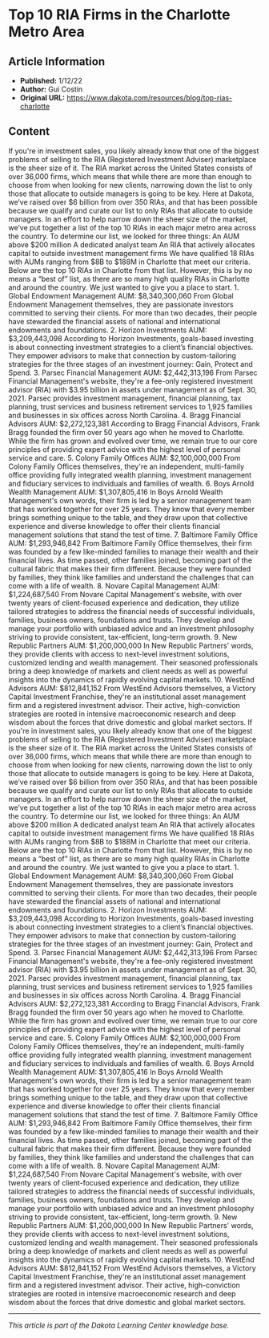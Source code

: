 # Top 10 RIA Firms in the Charlotte Metro Area

## Article Information
- **Published:** 1/12/22
- **Author:** Gui Costin
- **Original URL:** https://www.dakota.com/resources/blog/top-rias-charlotte

## Content

If you're in investment sales, you likely already know that one of the biggest problems of selling to the RIA (Registered Investment Adviser) marketplace is the sheer size of it. The RIA market across the United States consists of over 36,000 firms, which means that while there are more than enough to choose from when looking for new clients, narrowing down the list to only those that allocate to outside managers is going to be key. Here at Dakota, we’ve raised over $6 billion from over 350 RIAs, and that has been possible because we qualify and curate our list to only RIAs that allocate to outside managers. In an effort to help narrow down the sheer size of the market, we’ve put together a list of the top 10 RIAs in each major metro area across the country. To determine our list, we looked for three things: An AUM above $200 million A dedicated analyst team An RIA that actively allocates capital to outside investment management firms We have qualified 18 RIAs with AUMs ranging from $8B to $188M in Charlotte that meet our criteria. Below are the top 10 RIAs in Charlotte from that list. However, this is by no means a “best of” list, as there are so many high quality RIAs in Charlotte and around the country. We just wanted to give you a place to start. 1. Global Endowment Management AUM: $8,340,300,060 From Global Endowment Management themselves, they are passionate investors committed to serving their clients. For more than two decades, their people have stewarded the financial assets of national and international endowments and foundations. 2. Horizon Investments AUM: $3,209,443,098 According to Horizon Investments, goals-based investing is about connecting investment strategies to a client’s financial objectives. They empower advisors to make that connection by custom-tailoring strategies for the three stages of an investment journey: Gain, Protect and Spend. 3. Parsec Financial Management AUM: $2,442,313,196 From Parsec Financial Management's website, they're a fee-only registered investment advisor (RIA) with $3.95 billion in assets under management as of Sept. 30, 2021. Parsec provides investment management, financial planning, tax planning, trust services and business retirement services to 1,925 families and businesses in six offices across North Carolina. 4. Bragg Financial Advisors AUM: $2,272,123,381 According to Bragg Financial Advisors, Frank Bragg founded the firm over 50 years ago when he moved to Charlotte. While the firm has grown and evolved over time, we remain true to our core principles of providing expert advice with the highest level of personal service and care. 5. Colony Family Offices AUM: $2,100,000,000 From Colony Family Offices themselves, they're an independent, multi-family office providing fully integrated wealth planning, investment management and fiduciary services to individuals and families of wealth. 6. Boys Arnold Wealth Management AUM: $1,307,805,416 In Boys Arnold Wealth Management's own words, their firm is led by a senior management team that has worked together for over 25 years. They know that every member brings something unique to the table, and they draw upon that collective experience and diverse knowledge to offer their clients financial management solutions that stand the test of time. 7. Baltimore Family Office AUM: $1,293,946,842 From Baltimore Family Office themselves, their firm was founded by a few like-minded families to manage their wealth and their financial lives. As time passed, other families joined, becoming part of the cultural fabric that makes their firm different. Because they were founded by families, they think like families and understand the challenges that can come with a life of wealth. 8. Novare Capital Management AUM: $1,224,687,540 From Novare Capital Management's website, with over twenty years of client-focused experience and dedication, they utilize tailored strategies to address the financial needs of successful individuals, families, business owners, foundations and trusts. They develop and manage your portfolio with unbiased advice and an investment philosophy striving to provide consistent, tax-efficient, long-term growth. 9. New Republic Partners AUM: $1,200,000,000 In New Republic Partners' words, they provide clients with access to next-level investment solutions, customized lending and wealth management. Their seasoned professionals bring a deep knowledge of markets and client needs as well as powerful insights into the dynamics of rapidly evolving capital markets. 10. WestEnd Advisors AUM: $812,841,152 From WestEnd Advisors themselves, a Victory Capital Investment Franchise, they're an institutional asset management firm and a registered investment advisor. Their active, high-conviction strategies are rooted in intensive macroeconomic research and deep wisdom about the forces that drive domestic and global market sectors. If you're in investment sales, you likely already know that one of the biggest problems of selling to the RIA (Registered Investment Adviser) marketplace is the sheer size of it. The RIA market across the United States consists of over 36,000 firms, which means that while there are more than enough to choose from when looking for new clients, narrowing down the list to only those that allocate to outside managers is going to be key. Here at Dakota, we’ve raised over $6 billion from over 350 RIAs, and that has been possible because we qualify and curate our list to only RIAs that allocate to outside managers. In an effort to help narrow down the sheer size of the market, we’ve put together a list of the top 10 RIAs in each major metro area across the country. To determine our list, we looked for three things: An AUM above $200 million A dedicated analyst team An RIA that actively allocates capital to outside investment management firms We have qualified 18 RIAs with AUMs ranging from $8B to $188M in Charlotte that meet our criteria. Below are the top 10 RIAs in Charlotte from that list. However, this is by no means a “best of” list, as there are so many high quality RIAs in Charlotte and around the country. We just wanted to give you a place to start. 1. Global Endowment Management AUM: $8,340,300,060 From Global Endowment Management themselves, they are passionate investors committed to serving their clients. For more than two decades, their people have stewarded the financial assets of national and international endowments and foundations. 2. Horizon Investments AUM: $3,209,443,098 According to Horizon Investments, goals-based investing is about connecting investment strategies to a client’s financial objectives. They empower advisors to make that connection by custom-tailoring strategies for the three stages of an investment journey: Gain, Protect and Spend. 3. Parsec Financial Management AUM: $2,442,313,196 From Parsec Financial Management's website, they're a fee-only registered investment advisor (RIA) with $3.95 billion in assets under management as of Sept. 30, 2021. Parsec provides investment management, financial planning, tax planning, trust services and business retirement services to 1,925 families and businesses in six offices across North Carolina. 4. Bragg Financial Advisors AUM: $2,272,123,381 According to Bragg Financial Advisors, Frank Bragg founded the firm over 50 years ago when he moved to Charlotte. While the firm has grown and evolved over time, we remain true to our core principles of providing expert advice with the highest level of personal service and care. 5. Colony Family Offices AUM: $2,100,000,000 From Colony Family Offices themselves, they're an independent, multi-family office providing fully integrated wealth planning, investment management and fiduciary services to individuals and families of wealth. 6. Boys Arnold Wealth Management AUM: $1,307,805,416 In Boys Arnold Wealth Management's own words, their firm is led by a senior management team that has worked together for over 25 years. They know that every member brings something unique to the table, and they draw upon that collective experience and diverse knowledge to offer their clients financial management solutions that stand the test of time. 7. Baltimore Family Office AUM: $1,293,946,842 From Baltimore Family Office themselves, their firm was founded by a few like-minded families to manage their wealth and their financial lives. As time passed, other families joined, becoming part of the cultural fabric that makes their firm different. Because they were founded by families, they think like families and understand the challenges that can come with a life of wealth. 8. Novare Capital Management AUM: $1,224,687,540 From Novare Capital Management's website, with over twenty years of client-focused experience and dedication, they utilize tailored strategies to address the financial needs of successful individuals, families, business owners, foundations and trusts. They develop and manage your portfolio with unbiased advice and an investment philosophy striving to provide consistent, tax-efficient, long-term growth. 9. New Republic Partners AUM: $1,200,000,000 In New Republic Partners' words, they provide clients with access to next-level investment solutions, customized lending and wealth management. Their seasoned professionals bring a deep knowledge of markets and client needs as well as powerful insights into the dynamics of rapidly evolving capital markets. 10. WestEnd Advisors AUM: $812,841,152 From WestEnd Advisors themselves, a Victory Capital Investment Franchise, they're an institutional asset management firm and a registered investment advisor. Their active, high-conviction strategies are rooted in intensive macroeconomic research and deep wisdom about the forces that drive domestic and global market sectors.

---

*This article is part of the Dakota Learning Center knowledge base.*